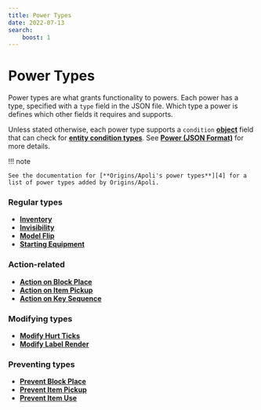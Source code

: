 ```yaml
---
title: Power Types
date: 2022-07-13
search:
    boost: 1
---
```


#   Power Types

Power types are what grants functionality to powers. Each power has a type, specified with a `type` field in the JSON file. Which type a power is defines which other fields it requires and supports.

Unless stated otherwise, each power type supports a `condition` [**object**][1] field that can check for [**entity condition types**][2]. See [**Power (JSON Format)**][3] for more details.

!!! note

    See the documentation for [**Origins/Apoli's power types**][4] for a list of power types added by Origins/Apoli.


### Regular types

* [**Inventory**](power_types/inventory.md)
* [**Invisibility**](power_types/invisibility.md)
* [**Model Flip**](power_types/model_flip.md)
* [**Starting Equipment**](power_types/starting_equipment.md)


### Action-related

* [**Action on Block Place**](power_types/action_on_block_place.md)
* [**Action on Item Pickup**](power_types/action_on_item_pickup.md)
* [**Action on Key Sequence**](power_types/action_on_key_sequence.md)


### Modifying types

* [**Modify Hurt Ticks**](power_types/modify_hurt_ticks.md)
* [**Modify Label Render**](power_types/modify_label_render.md)


### Preventing types

* [**Prevent Block Place**](power_types/prevent_block_place.md)
* [**Prevent Item Pickup**](power_types/prevent_item_pickup.md)
* [**Prevent Item Use**](power_types/prevent_item_use.md)



[1]: https://origins.readthedocs.io/en/latest/types/data_types/object
[2]: entity_condition_types.md
[3]: https://origins.readthedocs.io/en/latest/json/power
[4]: https://origins.readthedocs.io/en/latest/types/power_types
